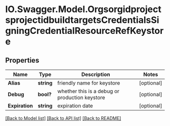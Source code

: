 # IO.Swagger.Model.OrgsorgidprojectsprojectidbuildtargetsCredentialsSigningCredentialResourceRefKeystore
## Properties

Name | Type | Description | Notes
------------ | ------------- | ------------- | -------------
**Alias** | **string** | friendly name for keystore | [optional] 
**Debug** | **bool?** | whether this is a debug or production keystore | [optional] 
**Expiration** | **string** | expiration date | [optional] 

[[Back to Model list]](../README.md#documentation-for-models) [[Back to API list]](../README.md#documentation-for-api-endpoints) [[Back to README]](../README.md)

